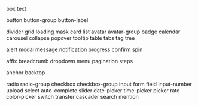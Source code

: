box
text

button
button-group
button-label

divider
grid
loading
mask
card
list
avatar
avatar-group
badge
calendar
carousel
collapse
popover
tooltip
table
tabs
tag
tree

alert
modal
message
notification
progress
confirm
spin

affix
breadcrumb
dropdown
menu
pagination
steps

anchor
backtop

radio
radio-group
checkbox
checkbox-group
input
form
field
input-number
upload
select
auto-complete
slider
date-picker
time-picker
picker
rate
color-picker
switch
transfer
cascader
search
mention
